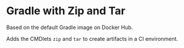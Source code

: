 # Gradle with Zip and Tar

Based on the default Gradle image on Docker Hub.

Adds the CMDlets `zip` and `tar` to create artifacts in a CI environment.
